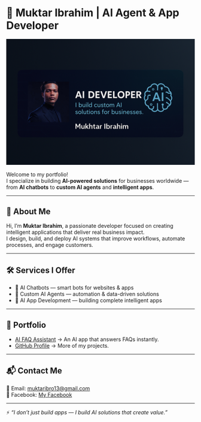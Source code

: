 # 🌟 Muktar Ibrahim | AI Agent & App Developer

![Muktar Ibrahim Banner](banner.png)

Welcome to my portfolio!  
I specialize in building **AI-powered solutions** for businesses worldwide — from **AI chatbots** to **custom AI agents** and **intelligent apps**.  

---

## 🚀 About Me
Hi, I’m **Muktar Ibrahim**, a passionate developer focused on creating intelligent applications that deliver real business impact.  
I design, build, and deploy AI systems that improve workflows, automate processes, and engage customers.  

---

## 🛠️ Services I Offer
- 🤖 AI Chatbots — smart bots for websites & apps  
- 🧠 Custom AI Agents — automation & data-driven solutions  
- 📱 AI App Development — building complete intelligent apps  

---

## 📂 Portfolio
- [AI FAQ Assistant](https://github.com/AXsavag/ai-faq-app) → An AI app that answers FAQs instantly.  
- [GitHub Profile](https://github.com/AXsavag) → More of my projects.  

---

## 📬 Contact Me
📧 Email: [muktaribro13@gmail.com](mailto:muktaribro13@gmail.com)  
📘 Facebook: [My Facebook](https://www.facebook.com/share/1Engwt9e9m/)  

---

⚡ *“I don’t just build apps — I build AI solutions that create value.”*